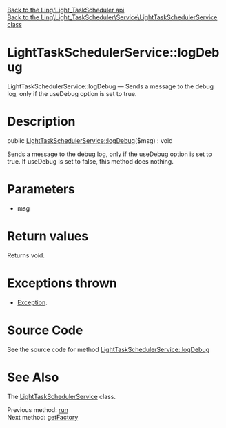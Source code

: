 [Back to the Ling/Light_TaskScheduler api](https://github.com/lingtalfi/Light_TaskScheduler/blob/master/doc/api/Ling/Light_TaskScheduler.md)<br>
[Back to the Ling\Light_TaskScheduler\Service\LightTaskSchedulerService class](https://github.com/lingtalfi/Light_TaskScheduler/blob/master/doc/api/Ling/Light_TaskScheduler/Service/LightTaskSchedulerService.md)


LightTaskSchedulerService::logDebug
================



LightTaskSchedulerService::logDebug — Sends a message to the debug log, only if the useDebug option is set to true.




Description
================


public [LightTaskSchedulerService::logDebug](https://github.com/lingtalfi/Light_TaskScheduler/blob/master/doc/api/Ling/Light_TaskScheduler/Service/LightTaskSchedulerService/logDebug.md)($msg) : void




Sends a message to the debug log, only if the useDebug option is set to true.
If useDebug is set to false, this method does nothing.




Parameters
================


- msg

    


Return values
================

Returns void.


Exceptions thrown
================

- [Exception](http://php.net/manual/en/class.exception.php).&nbsp;







Source Code
===========
See the source code for method [LightTaskSchedulerService::logDebug](https://github.com/lingtalfi/Light_TaskScheduler/blob/master/Service/LightTaskSchedulerService.php#L180-L190)


See Also
================

The [LightTaskSchedulerService](https://github.com/lingtalfi/Light_TaskScheduler/blob/master/doc/api/Ling/Light_TaskScheduler/Service/LightTaskSchedulerService.md) class.

Previous method: [run](https://github.com/lingtalfi/Light_TaskScheduler/blob/master/doc/api/Ling/Light_TaskScheduler/Service/LightTaskSchedulerService/run.md)<br>Next method: [getFactory](https://github.com/lingtalfi/Light_TaskScheduler/blob/master/doc/api/Ling/Light_TaskScheduler/Service/LightTaskSchedulerService/getFactory.md)<br>

